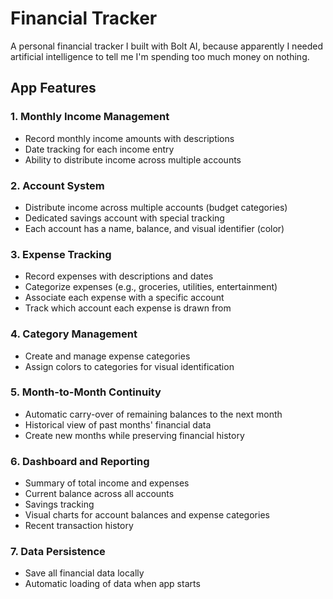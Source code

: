 # Financial Tracker

A personal financial tracker I built with Bolt AI, because apparently I needed artificial intelligence to tell me I'm spending too much money on nothing.

## App Features

### 1. Monthly Income Management

- Record monthly income amounts with descriptions
- Date tracking for each income entry
- Ability to distribute income across multiple accounts

### 2. Account System

- Distribute income across multiple accounts (budget categories)
- Dedicated savings account with special tracking
- Each account has a name, balance, and visual identifier (color)

### 3. Expense Tracking

- Record expenses with descriptions and dates
- Categorize expenses (e.g., groceries, utilities, entertainment)
- Associate each expense with a specific account
- Track which account each expense is drawn from

### 4. Category Management

- Create and manage expense categories
- Assign colors to categories for visual identification

### 5. Month-to-Month Continuity

- Automatic carry-over of remaining balances to the next month
- Historical view of past months' financial data
- Create new months while preserving financial history

### 6. Dashboard and Reporting

- Summary of total income and expenses
- Current balance across all accounts
- Savings tracking
- Visual charts for account balances and expense categories
- Recent transaction history

### 7. Data Persistence

- Save all financial data locally
- Automatic loading of data when app starts

